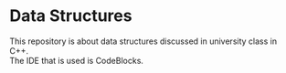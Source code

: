 # Data Structures
This repository is about data structures discussed in university class in C++.   
The IDE that is used is CodeBlocks.
